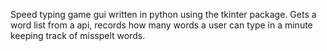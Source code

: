 Speed typing game gui written in python using the tkinter package. Gets a word list from a api, records how many words a user can type in a minute keeping track of misspelt words.
